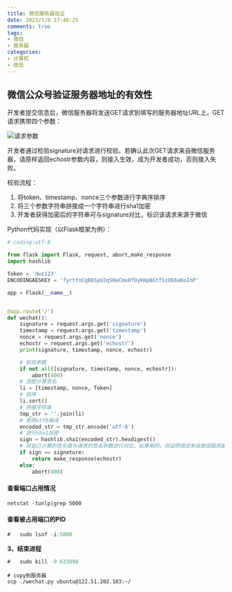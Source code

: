 ```yaml
---
title: 微信服务器验证
date: 2023/7/8 17:46:25
comments: true
tags: 
- 微信
- 服务器
categories: 
- 计算机
- 微信
---
```




## 微信公众号验证服务器地址的有效性

开发者提交信息后，微信服务器将发送GET请求到填写的服务器地址URL上，GET请求携带四个参数：

![请求参数](../images/WeChat/valid_server.png)

开发者通过检验signature对请求进行校验。若确认此次GET请求来自微信服务器，请原样返回echostr参数内容，则接入生效，成为开发者成功，否则接入失败。

校验流程：

1. 将token、timestamp、nonce三个参数进行字典序排序
2. 将三个参数字符串拼接成一个字符串进行sha1加密
3. 开发者获得加密后的字符串可与signature对比，标识该请求来源于微信

Python代码实现（以Flask框架为例）：

```python
# coding:utf-8

from flask import Flask, request, abort,make_response
import hashlib

Token = 'dwz123'
ENCODINGAESKEY = 'fyrtfnCqB6SpU2qSReCmx0fOyKHpBGtfSzOE6aKoIhP'

app = Flask(__name__)


@app.route('/')
def wechat():
    signature = request.args.get('signature')
    timestamp = request.args.get('timestamp')
    nonce = request.args.get('nonce')
    echostr = request.args.get('echostr')
    print(signature, timestamp, nonce, echostr)

    # 校验参数
    if not all([signature, timestamp, nonce, echostr]):
        abort(400)
    # 流程计算签名
    li = [timestamp, nonce, Token]
    # 排序
    li.sort()
    # 拼接字符串
    tmp_str = ''.join(li)
    # 使用utf8编译
    encoded_str = tmp_str.encode('utf-8')
    # 进行sha1加密
    sign = hashlib.sha1(encoded_str).hexdigest()
    # 将自己计算的签名值与请求的签名参数进行对比，如果相同，则证明请求来自微信服务器
    if sign == signature:
        return make_response(echostr)
    else:
        abort(400)
```



#### 查看端口占用情况

```
netstat -tunlp|grep 5000
```

#### 查看被占用端口的PID

```java
#   sudo lsof -i:5000
```

 **3、结束进程**

```java
#   sudo kill -9 633898
```

```
# copy到服务器
scp ./wechat.py ubuntu@122.51.202.183:~/
```

